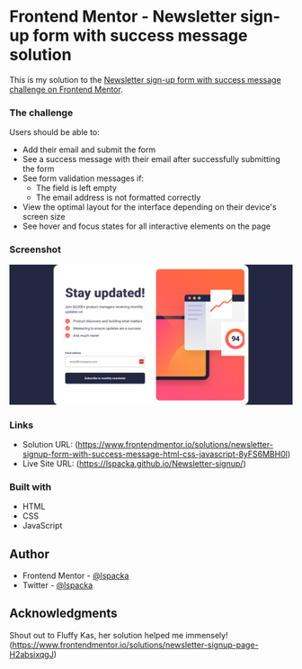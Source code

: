 # Frontend Mentor - Newsletter sign-up form with success message solution

This is my solution to the [Newsletter sign-up form with success message challenge on Frontend Mentor](https://www.frontendmentor.io/challenges/newsletter-signup-form-with-success-message-3FC1AZbNrv).  

### The challenge

Users should be able to:

- Add their email and submit the form
- See a success message with their email after successfully submitting the form
- See form validation messages if:
  - The field is left empty
  - The email address is not formatted correctly
- View the optimal layout for the interface depending on their device's screen size
- See hover and focus states for all interactive elements on the page

### Screenshot

![](./design/Screenshot.png)

### Links

- Solution URL: (https://www.frontendmentor.io/solutions/newsletter-signup-form-with-success-message-html-css-javascript-8yFS6MBH0l)
- Live Site URL: (https://lspacka.github.io/Newsletter-signup/)

### Built with

- HTML
- CSS 
- JavaScript

## Author

- Frontend Mentor - [@lspacka](https://www.frontendmentor.io/profile/lspacka)
- Twitter - [@lspacka](https://www.twitter.com/lspacka)

## Acknowledgments

Shout out to Fluffy Kas, her solution helped me immensely! (https://www.frontendmentor.io/solutions/newsletter-signup-page-H2absixqgJ)

